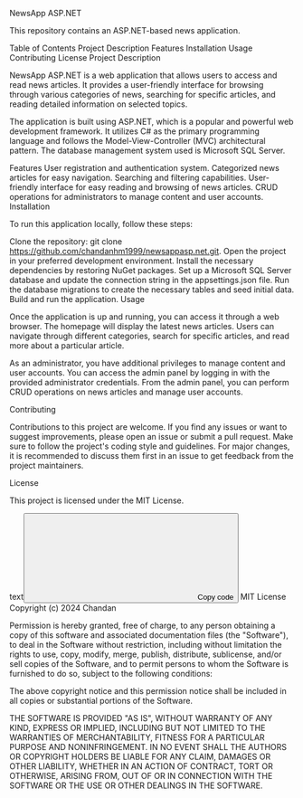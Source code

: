 NewsApp ASP.NET

This repository contains an ASP.NET-based news application.

Table of Contents
Project Description
Features
Installation
Usage
Contributing
License
Project Description

NewsApp ASP.NET is a web application that allows users to access and read news articles. It provides a user-friendly interface for browsing through various categories of news, searching for specific articles, and reading detailed information on selected topics.

The application is built using ASP.NET, which is a popular and powerful web development framework. It utilizes C# as the primary programming language and follows the Model-View-Controller (MVC) architectural pattern. The database management system used is Microsoft SQL Server.

Features
User registration and authentication system.
Categorized news articles for easy navigation.
Searching and filtering capabilities.
User-friendly interface for easy reading and browsing of news articles.
CRUD operations for administrators to manage content and user accounts.
Installation

To run this application locally, follow these steps:

Clone the repository: git clone https://github.com/chandanhm1999/newsappasp.net.git.
Open the project in your preferred development environment.
Install the necessary dependencies by restoring NuGet packages.
Set up a Microsoft SQL Server database and update the connection string in the appsettings.json file.
Run the database migrations to create the necessary tables and seed initial data.
Build and run the application.
Usage

Once the application is up and running, you can access it through a web browser. The homepage will display the latest news articles. Users can navigate through different categories, search for specific articles, and read more about a particular article.

As an administrator, you have additional privileges to manage content and user accounts. You can access the admin panel by logging in with the provided administrator credentials. From the admin panel, you can perform CRUD operations on news articles and manage user accounts.

Contributing

Contributions to this project are welcome. If you find any issues or want to suggest improvements, please open an issue or submit a pull request. Make sure to follow the project's coding style and guidelines. For major changes, it is recommended to discuss them first in an issue to get feedback from the project maintainers.

License

This project is licensed under the MIT License.

text<button><svg><path></path></svg><span>Copy code</span><span></span></button>
MIT License
Copyright (c) 2024 Chandan

Permission is hereby granted, free of charge, to any person obtaining a copy of this software and associated documentation files (the "Software"), to deal in the Software without restriction, including without limitation the rights to use, copy, modify, merge, publish, distribute, sublicense, and/or sell copies of the Software, and to permit persons to whom the Software is furnished to do so, subject to the following conditions:

The above copyright notice and this permission notice shall be included in all copies or substantial portions of the Software.

THE SOFTWARE IS PROVIDED "AS IS", WITHOUT WARRANTY OF ANY KIND, EXPRESS OR IMPLIED, INCLUDING BUT NOT LIMITED TO THE WARRANTIES OF MERCHANTABILITY, FITNESS FOR A PARTICULAR PURPOSE AND NONINFRINGEMENT. IN NO EVENT SHALL THE AUTHORS OR COPYRIGHT HOLDERS BE LIABLE FOR ANY CLAIM, DAMAGES OR OTHER LIABILITY, WHETHER IN AN ACTION OF CONTRACT, TORT OR OTHERWISE, ARISING FROM, OUT OF OR IN CONNECTION WITH THE SOFTWARE OR THE USE OR OTHER DEALINGS IN THE SOFTWARE.
